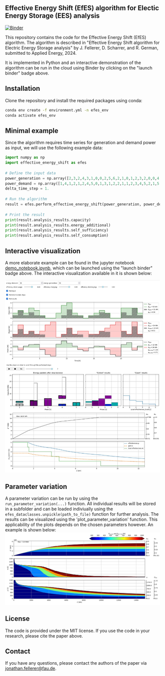 ## Effective Energy Shift (EfES) algorithm for Electic Energy Storage (EES) analysis

[![Binder](https://mybinder.org/badge_logo.svg)](https://mybinder.org/v2/gh/AirborneKiwi/effective_energy_shift.git/HEAD?labpath=demo_notebook.ipynb)

This repository contains the code for the Effective Energy Shift (EfES) algorithm. 
The algorithm is described in "Effective Energy Shift algorithm for Electric Energy Storage analysis" by J. Fellerer, D. Scharrer, and R. German, submitted to Applied Energy, 2024.

It is implemented in Python and an interactive demonstration of the algorithm can be run in the cloud using Binder by clicking on the "launch binder" badge above.

## Installation

Clone the repository and install the required packages using conda:

```bash
conda env create -f environment.yml -n efes_env
conda activate efes_env
```

## Minimal example

Since the algorithm requires time series for generation and demand power as input, we will use the following example data:

```python
import numpy as np
import effective_energy_shift as efes

# Define the input data
power_generation = np.array([2,3,2,4,3,1,0,0,2,5,6,2,1,0,1,2,3,2,0,0,4,4,4,2])
power_demand = np.array([1,4,1,2,1,2,4,5,0,1,3,1,2,2,1,1,2,3,4,5,2,1,5,1])
delta_time_step = 1.

# Run the algorithm
result = efes.perform_effective_energy_shift(power_generation, power_demand, delta_time_step)

# Print the result
print(result.analysis_results.capacity)
print(result.analysis_results.energy_additional)
print(result.analysis_results.self_sufficiency)
print(result.analysis_results.self_consumption)
```

## Interactive visualization
A more elaborate example can be found in the jupyter notebook [demo_notebook.ipynb](demo_notebook.ipynb), which can be launched using the "launch binder" badge above.
The interactive visualization available in it is shown below:

![interactive_visualization_in_demo_notebook.jpg](examples%2Finteractive_visualization_in_demo_notebook.jpg)

## Parameter variation
A parameter variation can be run by using the ```run_parameter_variation(...)``` function. 
All individual results will be stored in a subfolder and can be loaded indiviually using the ```efes_dataclasses.unpickle(path_to_file)``` function for further analysis.
The results can be visualized using the 'plot_parameter_variation' function. 
This applicability of the plots depends on the chosen parameters however.
An example is shown below:
![house_example_results.png](examples%2Fhouse_example_results%2Fhouse_example_results.png)

## License

The code is provided under the MIT license. If you use the code in your research, please cite the paper above.

## Contact

If you have any questions, please contact the authors of the paper via <jonathan.fellerer@fau.de>.

